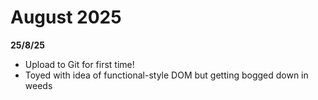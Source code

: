 # August 2025

**25/8/25**
- Upload to Git for first time!
- Toyed with idea of functional-style DOM but getting bogged down in weeds